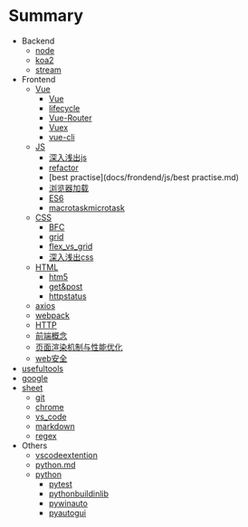 # Summary

* Backend
    * [node](docs/backend/node.md)
    * [koa2](docs/backend/koa2.md)
    * [stream](docs/backend/stream.md)
* Frontend
    * [Vue]()
      - [Vue](docs/frondend/vue/vue.md)
      - [lifecycle](docs/frondend/vue/lifecycle.md)
      - [Vue-Router](docs/frondend/vue/vue-router.md)
      - [Vuex](docs/frondend/vue/vuex.md)
      - [vue-cli](docs/frondend/vue/vue-cli.md)
    * [JS]()
      - [深入浅出js](docs/frondend/js/深入浅出js.md)
      - [refactor](docs/frondend/js/refactor.md)
      - [best practise](docs/frondend/js/best practise.md)
      - [浏览器加载](docs/frondend/js/浏览器加载.md)
      - [ES6](docs/frondend/js/ES6.md)
      - [macrotaskmicrotask](docs/frondend/js/macrotaskmicrotask.md)
    * [CSS]()
      - [BFC](docs/frondend/css/BFC.md)
      - [grid](docs/frondend/css/grid.md)
      - [flex_vs_grid](docs/frondend/css/flex_vs_grid.md)
      - [深入浅出css](docs/frondend/css/深入浅出css.md)
    * [HTML]()
      - [htm5](docs/frondend/html/htm5.md)
      - [get&post](docs/frondend/html/get&post.md)
      - [httpstatus](docs/frondend/html/httpstatus.md)
    * [axios](docs/frondend/axios.md)
    * [webpack](docs/frondend/webpack.md)
    * [HTTP](docs/frondend/HTTP.md)
    * [前端概念](docs/frondend/前端概念.md)
    * [页面渲染机制与性能优化](docs/frondend/页面渲染机制与性能优化.md)
    * [web安全](docs/frondend/web安全.md)
* [usefultools](docs/usefultools.md)
* [google](docs/google.md)
* [sheet]()
    * [git](docs/sheet/git.md)
    * [chrome](docs/sheet/chrome.md)
    * [vs_code](docs/sheet/vs_code.md)
    * [markdown](docs/sheet/markdown.md)
    * [regex](docs/sheet/regex.md)
* Others
    * [vscodeextention](docs/others/vscodeextention.md)
    * [python.md](docs/others/python.md)
    * [python]()
        * [pytest](docs/others/pythonLib/pytest.md)
        * [pythonbuildinlib](docs/others/pythonLib/pythonbuildinlib.md)
        * [pywinauto](docs/others/pythonLib/pywinauto.md)
        * [pyautogui](docs/others/pythonLib/pyautogui.md)
